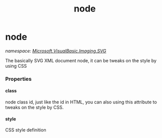 ﻿---
title: node
---

# node
_namespace: [Microsoft.VisualBasic.Imaging.SVG](N-Microsoft.VisualBasic.Imaging.SVG.html)_

The basically SVG XML document node, it can be tweaks on the style by using CSS




### Properties

#### class
node class id, just like the id in HTML, you can also using this attribute to tweaks on the style by CSS.
#### style
CSS style definition
